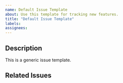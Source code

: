 ```yaml
---
name: Default Issue Template
about: Use this template for tracking new features.
title: "Default Issue Template"
labels: 
assignees: 
---
```

## Description
This is a generic issue template.

## Related Issues
